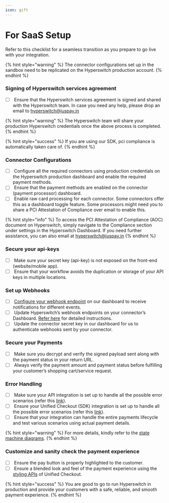 ```yaml
---
icon: gift
---
```


# For SaaS Setup

Refer to this checklist for a seamless transition as you prepare to go live with your integration.

{% hint style="warning" %}
The connector configurations set up in the sandbox need to be replicated on the Hyperswitch production account.
{% endhint %}

### [​](https://api-reference.hyperswitch.io/essentials/go-live#signing-of-hyperswitch-services-agreement)Signing of Hyperswitch services agreement <a href="#signing-of-hyperswitch-services-agreement" id="signing-of-hyperswitch-services-agreement"></a>

* [ ] &#x20;Ensure that the Hyperswitch services agreement is signed and shared with the Hyperswitch team. In case you need any help, please drop an email to [hyperswitch@juspay.in](mailto:hyperswitch@juspay.in)

{% hint style="warning" %}
The Hyperswitch team will share your production Hyperswitch credentials once the above process is completed.
{% endhint %}

{% hint style="success" %}
If you are using our SDK, pci compliance is automatically taken care of.
{% endhint %}

### [​](https://api-reference.hyperswitch.io/essentials/go-live#connector-configurations)Connector Configurations <a href="#connector-configurations" id="connector-configurations"></a>

* [ ] &#x20;Configure all the required connectors using production credentials on the Hyperswitch production dashboard and enable the required payment methods.
* [ ] &#x20;Ensure that the payment methods are enabled on the connector (payment processor) dashboard.
* [ ] &#x20;Enable raw card processing for each connector. Some connectors offer this as a dashboard toggle feature. Some processors might need you to share a PCI Attestation of Compliance over email to enable this.&#x20;

{% hint style="info" %}
To access the PCI Attestation of Compliance (AOC) document on Hyperswitch, simply navigate to the Compliance section under settings in the Hyperswitch Dashboard. If you need further assistance, you can also email at [hyperswitch@juspay.in](mailto:hyperswitch@juspay.in)
{% endhint %}

### [​](https://api-reference.hyperswitch.io/essentials/go-live#secure-your-api-keys)Secure your api-keys <a href="#secure-your-api-keys" id="secure-your-api-keys"></a>

* [ ] &#x20;Make sure your secret key (api-key) is not exposed on the front-end (website/mobile app).
* [ ] &#x20;Ensure that your workflow avoids the duplication or storage of your API keys in multiple locations.

### [​](https://api-reference.hyperswitch.io/essentials/go-live#set-up-webhooks)Set up Webhooks <a href="#set-up-webhooks" id="set-up-webhooks"></a>

* [ ] &#x20;[Configure your webhook endpoint](https://juspay-78.mintlify.app/essentials/webhooks#configuring-webhooks) on our dashboard to receive notifications for different events.
* [ ] &#x20;Update Hyperswitch’s webhook endpoints on your connector’s Dashboard. [Refer here](https://juspay-78.mintlify.app/essentials/webhooks#configuring-webhooks) for detailed instructions.
* [ ] &#x20;Update the connector secret key in our dashboard for us to authenticate webhooks sent by your connector.

### [​](https://api-reference.hyperswitch.io/essentials/go-live#secure-your-payments)Secure your Payments <a href="#secure-your-payments" id="secure-your-payments"></a>

* [ ] &#x20;Make sure you decrypt and verify the signed payload sent along with the payment status in your return URL.
* [ ] &#x20;Always verify the payment amount and payment status before fulfilling your customer’s shopping cart/service request.

### [​](https://api-reference.hyperswitch.io/essentials/go-live#error-handling)Error Handling <a href="#error-handling" id="error-handling"></a>

* [ ] &#x20;Make sure your API integration is set up to handle all the possible error scenarios (refer this [link](https://juspay-78.mintlify.app/essentials/error_codes)).
* [ ] &#x20;Ensure your Unified Checkout (SDK) integration is set up to handle all the possible error scenarios (refer this [link](https://hyperswitch.io/docs/sdkIntegrations/unifiedCheckoutWeb/errorCodes)).
* [ ] &#x20;Ensure that your integration can handle the entire payments lifecycle and test various scenarios using actual payment details.

{% hint style="warning" %}
For more details, kindly refer to the [state machine diagrams](https://docs.hyperswitch.io/learn-more/payment-flows).&#x20;
{% endhint %}

### [​](https://api-reference.hyperswitch.io/essentials/go-live#customize-and-sanity-check-the-payment-experience)Customize and sanity check the payment experience <a href="#customize-and-sanity-check-the-payment-experience" id="customize-and-sanity-check-the-payment-experience"></a>

* [ ] &#x20;Ensure the pay button is properly highlighted to the customer.
* [ ] &#x20;Ensure a blended look and feel of the payment experience using the [styling APIs](https://hyperswitch.io/docs/sdkIntegrations/unifiedCheckoutWeb/customization) of Unified Checkout.

{% hint style="success" %}
You are good to go to run Hyperswitch in production and provide your customers with a safe, reliable, and smooth payment experience.
{% endhint %}
